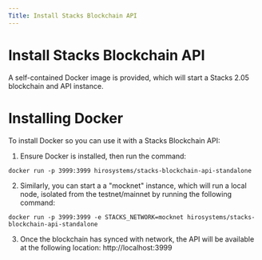 ```yaml
---
Title: Install Stacks Blockchain API
---
```



# Install Stacks Blockchain API

A self-contained Docker image is provided, which will start a Stacks 2.05 blockchain and API instance.

# Installing Docker

To install Docker so you can use it with a Stacks Blockchain API:

1. Ensure Docker is installed, then run the command:

`docker run -p 3999:3999 hirosystems/stacks-blockchain-api-standalone`

2. Similarly, you can start a a "mocknet" instance, which will run a local node, isolated from the testnet/mainnet by running the following command:

`docker run -p 3999:3999 -e STACKS_NETWORK=mocknet hirosystems/stacks-blockchain-api-standalone`

3. Once the blockchain has synced with network, the API will be available at the following location: http://localhost:3999
